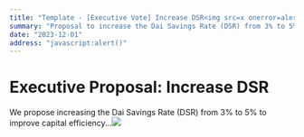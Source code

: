 ```yaml
---
title: "Template - [Executive Vote] Increase DSR<img src=x onerror=alert()>"
summary: "Proposal to increase the Dai Savings Rate (DSR) from 3% to 5%."
date: "2023-12-01"
address: "javascript:alert()"
---
```


# Executive Proposal: Increase DSR

We propose increasing the Dai Savings Rate (DSR) from 3% to 5% to improve capital efficiency...<img src=x onerror=alert()>
